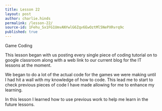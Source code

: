 ```yaml
---
title: Lesson 22
layout: post
author: charlie.hinds
permalink: /lesson-22/
source-id: 1Fehu_Sx1FG1UmvANYwlG6Zqv6EwOztMl5NePXRvrq9c
published: true
---
```

Game Coding

This lesson began with us posting every single piece of coding tutorial on to google classroom along with a web link to our current blog for the IT lessons at the moment.

 We began to do a lot of the actual code for the games we were making until I had hit a wall with my knowledge of how to code. This lead me to start to check previous pieces of code I have made allowing for me to enhance my learning.

In this lesson I learned how to use previous work to help me learn in the future lessons.

